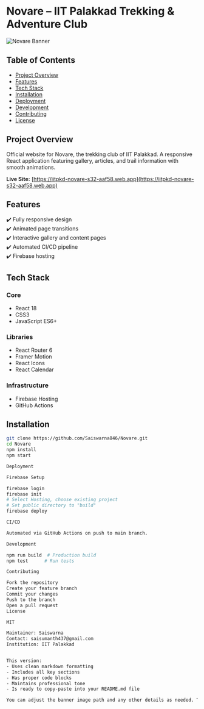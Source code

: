 # Novare – IIT Palakkad Trekking & Adventure Club

![Novare Banner](screenshots/home.png)

## Table of Contents
- [Project Overview](#project-overview)
- [Features](#features)
- [Tech Stack](#tech-stack)
- [Installation](#installation)
- [Deployment](#deployment)
- [Development](#development)
- [Contributing](#contributing)
- [License](#license)

## Project Overview
Official website for Novare, the trekking club of IIT Palakkad. A responsive React application featuring gallery, articles, and trail information with smooth animations.

**Live Site:** [https://iitpkd-novare-s32-aaf58.web.app](https://iitpkd-novare-s32-aaf58.web.app)

## Features
✔️ Fully responsive design  
✔️ Animated page transitions  
✔️ Interactive gallery and content pages  
✔️ Automated CI/CD pipeline  
✔️ Firebase hosting  

## Tech Stack
### Core
- React 18
- CSS3
- JavaScript ES6+

### Libraries
- React Router 6
- Framer Motion
- React Icons
- React Calendar

### Infrastructure
- Firebase Hosting
- GitHub Actions

## Installation
```bash
git clone https://github.com/Saiswarna846/Novare.git
cd Novare
npm install
npm start

Deployment

Firebase Setup

firebase login
firebase init
# Select Hosting, choose existing project
# Set public directory to "build"
firebase deploy

CI/CD

Automated via GitHub Actions on push to main branch.

Development

npm run build  # Production build
npm test      # Run tests

Contributing

Fork the repository
Create your feature branch
Commit your changes
Push to the branch
Open a pull request
License

MIT

Maintainer: Saiswarna
Contact: saisumanth437@gmail.com
Institution: IIT Palakkad


This version:
- Uses clean markdown formatting
- Includes all key sections
- Has proper code blocks
- Maintains professional tone
- Is ready to copy-paste into your README.md file

You can adjust the banner image path and any other details as needed. The structure follows best practices for open source project documentation.
